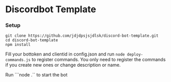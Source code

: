 # Discordbot Template

### Setup
```
git clone https://github.com/jdjdpsjsjdlsk/discord-bot-template.git
cd discord-bot-template
npm install
```

Fill your bottoken and clientid in config.json and run ``node deploy-commands.js`` to register commands. You only need to register the commands if you create new ones or change description or name.

Run ```node .`` to start the bot